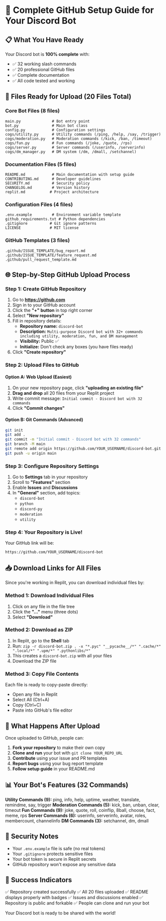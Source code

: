 # 🚀 Complete GitHub Setup Guide for Your Discord Bot

## 📋 What You Have Ready
Your Discord bot is **100% complete** with:
- ✅ 32 working slash commands
- ✅ 20 professional GitHub files
- ✅ Complete documentation
- ✅ All code tested and working

## 📁 Files Ready for Upload (20 Files Total)

### Core Bot Files (8 files)
```
main.py              # Bot entry point
bot.py               # Main bot class
config.py            # Configuration settings
cogs/utility.py      # Utility commands (/ping, /help, /say, /trigger)
cogs/moderation.py   # Moderation commands (/kick, /ban, /timeout)
cogs/fun.py          # Fun commands (/joke, /quote, /rps)
cogs/server.py       # Server commands (/userinfo, /serverinfo)
cogs/dm_manager.py   # DM system (/dm, /dmall, /setchannel)
```

### Documentation Files (5 files)
```
README.md            # Main documentation with setup guide
CONTRIBUTING.md      # Developer guidelines
SECURITY.md          # Security policy
CHANGELOG.md         # Version history
replit.md           # Project architecture
```

### Configuration Files (4 files)
```
.env.example         # Environment variable template
github_requirements.txt # Python dependencies
.gitignore          # Git ignore patterns
LICENSE             # MIT license
```

### GitHub Templates (3 files)
```
.github/ISSUE_TEMPLATE/bug_report.md
.github/ISSUE_TEMPLATE/feature_request.md
.github/pull_request_template.md
```

## 🌐 Step-by-Step GitHub Upload Process

### Step 1: Create GitHub Repository
1. Go to **https://github.com**
2. Sign in to your GitHub account
3. Click the **"+" button** in top right corner
4. Select **"New repository"**
5. Fill in repository details:
   - **Repository name:** `discord-bot`
   - **Description:** `Multi-purpose Discord bot with 32+ commands including utility, moderation, fun, and DM management`
   - **Visibility:** Public ✅
   - **Initialize:** Don't check any boxes (you have files ready)
6. Click **"Create repository"**

### Step 2: Upload Files to GitHub

#### Option A: Web Upload (Easiest)
1. On your new repository page, click **"uploading an existing file"**
2. **Drag and drop** all 20 files from your Replit project
3. Write commit message: `Initial commit - Discord bot with 32 commands`
4. Click **"Commit changes"**

#### Option B: Git Commands (Advanced)
```bash
git init
git add .
git commit -m "Initial commit - Discord bot with 32 commands"
git branch -M main
git remote add origin https://github.com/YOUR_USERNAME/discord-bot.git
git push -u origin main
```

### Step 3: Configure Repository Settings
1. Go to **Settings** tab in your repository
2. Scroll to **"Features"** section
3. Enable **Issues** and **Discussions**
4. In **"General"** section, add topics:
   - `discord-bot`
   - `python`
   - `discord-py`
   - `moderation`
   - `utility`

### Step 4: Your Repository is Live!
Your GitHub link will be:
```
https://github.com/YOUR_USERNAME/discord-bot
```

## 📥 Download Links for All Files

Since you're working in Replit, you can download individual files by:

### Method 1: Download Individual Files
1. Click on any file in the file tree
2. Click the **"..."** menu (three dots)
3. Select **"Download"**

### Method 2: Download as ZIP
1. In Replit, go to the **Shell** tab
2. Run: `zip -r discord-bot.zip . -x "*.pyc" "__pycache__/*" ".cache/*" ".local/*" ".upm/*" ".pythonlibs/*"`
3. This creates a `discord-bot.zip` with all your files
4. Download the ZIP file

### Method 3: Copy File Contents
Each file is ready to copy-paste directly:
- Open any file in Replit
- Select All (Ctrl+A)
- Copy (Ctrl+C)
- Paste into GitHub's file editor

## 🎯 What Happens After Upload

Once uploaded to GitHub, people can:
1. **Fork your repository** to make their own copy
2. **Clone and run** your bot with `git clone YOUR_REPO_URL`
3. **Contribute** using your issue and PR templates
4. **Report bugs** using your bug report template
5. **Follow setup guide** in your README.md

## 📊 Your Bot's Features (32 Commands)

**Utility Commands (9):** ping, info, help, uptime, weather, translate, remindme, say, trigger
**Moderation Commands (5):** kick, ban, unban, clear, timeout
**Fun Commands (9):** joke, quote, roll, coinflip, 8ball, choose, fact, meme, rps
**Server Commands (6):** userinfo, serverinfo, avatar, roles, membercount, channelinfo
**DM Commands (3):** setchannel, dm, dmall

## 🔐 Security Notes

- Your `.env.example` file is safe (no real tokens)
- Your `.gitignore` protects sensitive files
- Your bot token is secure in Replit secrets
- GitHub repository won't expose any sensitive data

## 🎉 Success Indicators

✅ Repository created successfully
✅ All 20 files uploaded
✅ README displays properly with badges
✅ Issues and discussions enabled
✅ Repository is public and forkable
✅ People can clone and run your bot

Your Discord bot is ready to be shared with the world!